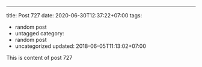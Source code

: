 ---
title: Post 727
date: 2020-06-30T12:37:22+07:00
tags:
  - random post
  - untagged
category:
  - random post
  - uncategorized
updated: 2018-06-05T11:13:02+07:00

This is content of post 727